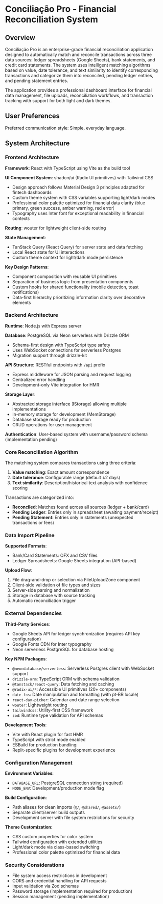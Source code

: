 # Conciliação Pro - Financial Reconciliation System

## Overview

Conciliação Pro is an enterprise-grade financial reconciliation application designed to automatically match and reconcile transactions across three data sources: ledger spreadsheets (Google Sheets), bank statements, and credit card statements. The system uses intelligent matching algorithms based on value, date tolerance, and text similarity to identify corresponding transactions and categorize them into reconciled, pending ledger entries, and pending statement entries.

The application provides a professional dashboard interface for financial data management, file uploads, reconciliation workflows, and transaction tracking with support for both light and dark themes.

## User Preferences

Preferred communication style: Simple, everyday language.

## System Architecture

### Frontend Architecture

**Framework**: React with TypeScript using Vite as the build tool

**UI Component System**: shadcn/ui (Radix UI primitives) with Tailwind CSS
- Design approach follows Material Design 3 principles adapted for fintech dashboards
- Custom theme system with CSS variables supporting light/dark modes
- Professional color palette optimized for financial data clarity (blue primary, green success, amber warning, red error)
- Typography uses Inter font for exceptional readability in financial contexts

**Routing**: wouter for lightweight client-side routing

**State Management**: 
- TanStack Query (React Query) for server state and data fetching
- Local React state for UI interactions
- Custom theme context for light/dark mode persistence

**Key Design Patterns**:
- Component composition with reusable UI primitives
- Separation of business logic from presentation components
- Custom hooks for shared functionality (mobile detection, toast notifications)
- Data-first hierarchy prioritizing information clarity over decorative elements

### Backend Architecture

**Runtime**: Node.js with Express server

**Database**: PostgreSQL via Neon serverless with Drizzle ORM
- Schema-first design with TypeScript type safety
- Uses WebSocket connections for serverless Postgres
- Migration support through drizzle-kit

**API Structure**: RESTful endpoints with `/api` prefix
- Express middleware for JSON parsing and request logging
- Centralized error handling
- Development-only Vite integration for HMR

**Storage Layer**: 
- Abstracted storage interface (IStorage) allowing multiple implementations
- In-memory storage for development (MemStorage)
- Database storage ready for production
- CRUD operations for user management

**Authentication**: User-based system with username/password schema (implementation pending)

### Core Reconciliation Algorithm

The matching system compares transactions using three criteria:
1. **Value matching**: Exact amount correspondence
2. **Date tolerance**: Configurable range (default ±2 days)
3. **Text similarity**: Description/historical text analysis with confidence scoring

Transactions are categorized into:
- **Reconciled**: Matches found across all sources (ledger + bank/card)
- **Pending Ledger**: Entries only in spreadsheet (awaiting payment/receipt)
- **Pending Statement**: Entries only in statements (unexpected transactions or fees)

### Data Import Pipeline

**Supported Formats**:
- Bank/Card Statements: OFX and CSV files
- Ledger Spreadsheets: Google Sheets integration (API-based)

**Upload Flow**:
1. File drag-and-drop or selection via FileUploadZone component
2. Client-side validation of file types and sizes
3. Server-side parsing and normalization
4. Storage in database with source tracking
5. Automatic reconciliation trigger

### External Dependencies

**Third-Party Services**:
- Google Sheets API for ledger synchronization (requires API key configuration)
- Google Fonts CDN for Inter typography
- Neon serverless PostgreSQL for database hosting

**Key NPM Packages**:
- `@neondatabase/serverless`: Serverless Postgres client with WebSocket support
- `drizzle-orm`: TypeScript ORM with schema validation
- `@tanstack/react-query`: Data fetching and caching
- `@radix-ui/*`: Accessible UI primitives (20+ components)
- `date-fns`: Date manipulation and formatting (with pt-BR locale)
- `react-day-picker`: Calendar and date range selection
- `wouter`: Lightweight routing
- `tailwindcss`: Utility-first CSS framework
- `zod`: Runtime type validation for API schemas

**Development Tools**:
- Vite with React plugin for fast HMR
- TypeScript with strict mode enabled
- ESBuild for production bundling
- Replit-specific plugins for development experience

### Configuration Management

**Environment Variables**:
- `DATABASE_URL`: PostgreSQL connection string (required)
- `NODE_ENV`: Development/production mode flag

**Build Configuration**:
- Path aliases for clean imports (`@/`, `@shared/`, `@assets/`)
- Separate client/server build outputs
- Development server with file system restrictions for security

**Theme Customization**:
- CSS custom properties for color system
- Tailwind configuration with extended utilities
- Light/dark mode via class-based switching
- Professional color palette optimized for financial data

### Security Considerations

- File system access restrictions in development
- CORS and credential handling for API requests
- Input validation via Zod schemas
- Password storage (implementation required for production)
- Session management (pending implementation)